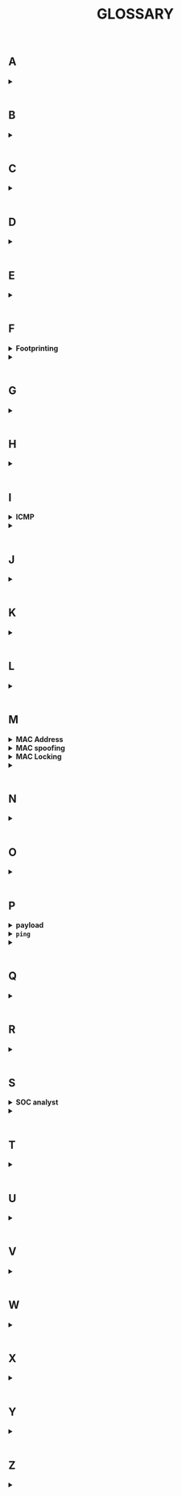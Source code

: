 <h1 align="center"><b>GLOSSARY</b></h1>

<br>

## A
<details>
<summary><b><a href=" "> </a></b></summary><br>


<br><p align="center">※※※※※※※※※※※※</p><br>
</details>



<br>

## B
<details>
<summary><b><a href=" "> </a></b></summary><br>


<br><p align="center">※※※※※※※※※※※※</p><br>
</details>



<br>

## C
<details>
<summary><b><a href=" "> </a></b></summary><br>


<br><p align="center">※※※※※※※※※※※※</p><br>
</details>



<br>

## D
<details>
<summary><b><a href=" "> </a></b></summary><br>


<br><p align="center">※※※※※※※※※※※※</p><br>
</details>



<br>

## E
<details>
<summary><b><a href=" "> </a></b></summary><br>


<br><p align="center">※※※※※※※※※※※※</p><br>
</details>



<br>

## F
<details>
<summary><b><a href=" "> </a>Footprinting</b></summary><br>

It's also called Information Gathering or reconnaissance: This involves gathering as much information as possible about the target system or network. This can include information about the network infrastructure, system configurations, and potential entry points for exploitation. Methods for footprinting include passive information gathering (e.g., searching online sources, social engineering) and active techniques (e.g., network scanning). ***Footprinting helps us in deciding the path we have to follow to execute a cyberattack.***

<br><p align="center">※※※※※※※※※※※※</p><br>

**Why is information gathering done?**

Imagine a scenario, where you went hunting in a forest.

How do we decide which weapon will we need and what preparations we have to do before actually searching for a hunt?

We look for footprints of animals that give us an idea which animal went from here and in which direction it went.

Based on these footprints, we decide our plan, if it is a tiger, we need to prepare in different ways, and if it's a deer, the plan will be different than that of the tiger.

Similarly, is the case of hacking, footprinting gives us an idea about the target.

We try to gather as much information about the target as possible.

Let us say, we want to hack a website, the footprinting will help us gather basic information about that website.

We will look for which technology that website uses. If it is a PHP Website, the plan will be different, while if it is an ASP website the approach will be different.

So, using footprint we can decide what tools will we need and what techniques can be used to hack the target.

If you do not perform footprinting, then we will end up firing bullets in the dark.

<br><p align="center">※※※※※※※※※※※※</p><br>
</details>

<details>
<summary><b><a href=" "> </a></b></summary><br>


<br><p align="center">※※※※※※※※※※※※</p><br>
</details>



<br>

## G
<details>
<summary><b><a href=" "> </a></b></summary><br>


<br><p align="center">※※※※※※※※※※※※</p><br>
</details>



<br>

## H
<details>
<summary><b><a href=" "> </a></b></summary><br>


<br><p align="center">※※※※※※※※※※※※</p><br>
</details>



<br>

## I
<details>
<summary><b><a href=" "> </a>ICMP</b></summary><br>

ICMP stands for ***Internet Control Message Protocol***. It is a network layer protocol that is used to send control messages and report errors between hosts and routers in an IP network. ICMP is an integral part of the Internet Protocol Suite (TCP/IP) and is used for various purposes, including:

1. **Error Reporting**: ICMP is used to report errors in packet delivery. For example, if a router receives an IP packet that it cannot forward, it will send an ICMP message back to the source indicating the nature of the problem.

2. **Diagnostic Tools**: ICMP is commonly used by diagnostic tools like `ping` and `traceroute`. `ping` uses ICMP echo requests and replies to test the reachability of a host and measure round-trip times, while `traceroute` uses ICMP time exceeded messages to map the route that packets take to reach a destination.

3. **Network Management**: ICMP messages are used by network administrators for various management tasks, such as discovering hosts on a network or checking the reachability of specific hosts.

ICMP messages are encapsulated within IP packets, and they do not carry any application data. Instead, they provide feedback about the network itself. ICMP messages are often used by network devices (such as routers) to communicate with each other and with hosts on the network to ensure efficient and error-free packet delivery.

<br><p align="center">※※※※※※※※※※※※</p><br>
</details>

<details>
<summary><b><a href=" "> </a></b></summary><br>


<br><p align="center">※※※※※※※※※※※※</p><br>
</details>



<br>

## J
<details>
<summary><b><a href=" "> </a></b></summary><br>


<br><p align="center">※※※※※※※※※※※※</p><br>
</details>



<br>

## K
<details>
<summary><b><a href=" "> </a></b></summary><br>


<br><p align="center">※※※※※※※※※※※※</p><br>
</details>



<br>

## L
<details>
<summary><b><a href=" "> </a></b></summary><br>


<br><p align="center">※※※※※※※※※※※※</p><br>
</details>



<br>

## M
<details>
<summary><b><a href=" "> </a>MAC Address</b></summary><br>

MAC Address stands for Media Access Control Address.
MAC Address ensures that the physical address of the computer is unique.

<br><p align="center">※※※※※※※※※※※※</p><br>
</details>

<details>
<summary><b><a href=" "> </a>MAC spoofing </b></summary><br>

**MAC Spoofing Overview:**

MAC spoofing is a technique used to change the Media Access Control (MAC) address of a network interface on a device. This allows a user to impersonate another device on a network and potentially carry out unauthorized actions.

<br><p align="center">※※※※※※※※※※※※</p><br>

**Importance in Network Hacking:**

MAC spoofing is significant in network hacking, particularly in attacks like Man-in-the-Middle, where an attacker intercepts communication between two parties.

<br><p align="center">※※※※※※※※※※※※</p><br>

**Steps to Change MAC Address:**

1. Disable the interface you want to change.
2. Change the MAC address.
3. Enable the interface.

***Remember:*** *Once we change the MAC address, it doesn't stay forever, once you restart the system, the original MAC automatically replaces the spoofed one*

<br><p align="center">※※※※※※※※※※※※</p><br>

**Command Line Instructions:**

To change the MAC address using the command line:

1) Disable the interface: `ifconfig etho down`<br>Here eth0 is the name of the interface we want to change the MAC for.<br>`down` is a parameter to the ifconfig command, indicating that the eth0 interface should be brought down or deactivated. When an interface is brought down, it effectively disables networking through that interface, meaning it will not be able to send or receive data until it is brought back up.
2) Change the MAC: `ifconfig etho hw ether 00:11:22:33:44:55`<br> Here 'hw' stands for hardware interface and '00:11:22:33:44:55' is the fake MAC that we have given to change the MAC. The Mac address will be changed to this given random address.
3) Enable the interface: `ifconfig etho up`
4) Now simply run the command `ifconfig` and check! The MAC address will be changed...

<br><p align="center">※※※※※※※※※※※※</p><br>

**Windows MAC Address Change:**

Technitium is a freeware utility to spoof the MAC address instantly. To change the MAC address on Windows using Technitium MAC Address Changer:

1. **Download and Install Technitium MAC Address Changer**:
   - If you haven't already, download and install Technitium MAC Address Changer from their official website (https://technitium.com/tmac/).

2. **Launch Technitium MAC Address Changer**:
   - Open the Technitium MAC Address Changer application on your Windows computer.

3. **Select Network Adapter**:
   - From the drop-down list of network adapters, select the adapter for which you want to change the MAC address.

4. **Change MAC Address**:
   - Click on the "Change" button to randomly generate a new MAC address or manually enter the MAC address you want to use. Note that the MAC address should be in the format xx-xx-xx-xx-xx-xx (where x is a hexadecimal digit).

5. **Apply Changes**:
   - Click on the "Change Now!" button to apply the new MAC address to the selected network adapter.

6. **Verify the Change**:
   - To verify that the MAC address has been changed, you can use the `ipconfig /all` command in Command Prompt or PowerShell and look for the "Physical Address" under the network adapter you modified. It should now display the new MAC address.

7. **Revert to Original MAC Address**:
   - If you want to revert to the original MAC address, simply select the network adapter again in Technitium MAC Address Changer, click on the "Restore Original" button, and then click "Change Now!" to apply the change.

8. **Verify the Reversion**:
   - Again, use the `ipconfig /all` command to verify that the MAC address has been reverted to its original value.

<br><p align="center">※※※※※※※※※※※※</p><br>

**Preventing MAC Spoofing:**

- MAC Locking: Lock a MAC address to a specific physical port on the switch to prevent its use on other ports.
- ARP Tables: Use static ARP tables in combination with routing tables to prevent spoofing.


<br><p align="center">※※※※※※※※※※※※</p><br>

**Real Life Facts**
- MAC Address is not an attack that will give you access to systems, but it will play a very important role in network hacking.
- MAC Spoofing is one of the important steps in Wifi Hacking.
- Heard of something called MITM (Man In The Middle) Attacks? MAC Spoofing plays a very important role there as well.
- You can change your MAC to the MAC of another system and pretend to be someone else. Thus you can sit in the middle of the network and intercept it.

<br><p align="center">※※※※※※※※※※※※</p><br>
</details>

<details>
<summary><b><a href=" "> </a>MAC Locking</b></summary><br>

Performing MAC locking involves configuring your network switch to bind a specific MAC address to a physical port, effectively preventing that MAC address from being used on any other port on the switch. Here's a general overview of how you might perform MAC locking on a managed switch:

1. **Access Switch Configuration:**
   - Connect to your network switch using a console cable or through a web-based management interface provided by the switch. You might need administrative credentials to access the switch configuration.

2. **Enter Configuration Mode:**
   - Once you have access to the switch, enter the configuration mode. This can vary depending on the switch model and its management interface. For example, on a Cisco switch, you might enter configuration mode by typing `configure terminal` in the command-line interface (CLI).

3. **Identify the Port and MAC Address:**
   - Identify the port on which you want to lock the MAC address and the MAC address you want to bind to that port. You might need to know the MAC address of the device you want to lock or have it connected to the port during this process.

4. **Configure MAC Locking:**
   - Use the appropriate command to configure MAC locking for the specific port. The command syntax can vary based on the switch's operating system and model. Here's a general example:
     ```
     interface <interface>
     switchport port-security
     switchport port-security mac-address <mac-address>
     switchport port-security violation restrict
     ```
     Replace `<interface>` with the actual interface identifier (e.g., `Ethernet0/1`), and `<mac-address>` with the MAC address you want to lock.

5. **Save Configuration:**
   - Once you have configured MAC locking for the port, save the configuration to make it persistent across reboots. The command to save the configuration varies by switch, but it might be something like `write memory` or `copy running-config startup-config`.

6. **Verify Configuration:**
   - Verify that the MAC locking configuration is applied correctly by checking the switch's configuration and the status of the port. You can use commands like `show running-config` or `show interfaces <interface>` to verify the settings.

7. **Testing:**
   - Test the MAC locking by attempting to connect a different device with a different MAC address to the locked port. The switch should prevent the new device from accessing the network through that port.

Keep in mind that the exact commands and procedures can vary depending on the switch manufacturer, model, and software version. It's important to consult the documentation specific to your switch for detailed instructions tailored to your environment.

<br><p align="center">※※※※※※※※※※※※</p><br>
</details>

<details>
<summary><b><a href=" "> </a></b></summary><br>


<br><p align="center">※※※※※※※※※※※※</p><br>
</details>




<br>

## N
<details>
<summary><b><a href=" "> </a></b></summary><br>


<br><p align="center">※※※※※※※※※※※※</p><br>
</details>



<br>

## O
<details>
<summary><b><a href=" "> </a></b></summary><br>


<br><p align="center">※※※※※※※※※※※※</p><br>
</details>



<br>

## P
<details>
<summary><b><a href=" "> </a>payload</b></summary><br>

A **payload** is a specific piece of code or software that is delivered to a target system as part of an exploit. The payload is designed to execute a certain action on the compromised system once the vulnerability is exploited.
<br><p align="center">※※※※※※※※※※※※</p><br>
</details>

<details>
<summary><b><a href=" "> </a><code>ping</code></b></summary><br>

The `ping` command is used to test the reachability of a host on an IP network. Here's how you can use it:

Basic usage:
```
ping [options] <hostname or IP address>
```

Replace `<hostname or IP address>` with the hostname or IP address of the target you want to ping.

Example:
```
ping google.com
```
This command will send ICMP echo requests to `google.com` and show you the round-trip time for each packet and whether the packets were received successfully.

Common options:
- `-c count`: Specifies the number of ICMP echo requests to send before stopping.
- `-i interval`: Specifies the interval between sending each ICMP echo request.
- `-w deadline`: Specifies a timeout, after which `ping` will stop sending ICMP echo requests.
- `-s packetsize`: Specifies the size of the ICMP echo request packets.

Example with options:
```
ping -c 5 -i 1 google.com
```
This command will send 5 ICMP echo requests to `google.com` with an interval of 1 second between each request.

Using `ping` with IP ranges:
If you want to ping a range of IP addresses, you can use a loop in a script, similar to the one in your original question.

For example, to ping a range of IP addresses from `192.168.1.1` to `192.168.1.254`, you could use a script like this:
```bash
#!/bin/bash

for ip in {1..254}; do
    ping -c 1 192.168.1.$ip | grep "64 bytes" &
done
```
Save this script to a file (e.g., `ping_range.sh`), make it executable with `chmod +x ping_range.sh`, and then run it with `./ping_range.sh`. This script will send a single ICMP echo request to each IP address in the range and print the results for each address that responds.

Remember that using `ping` to scan a large range of IP addresses can generate a lot of network traffic and may be considered intrusive or abusive by network administrators. Always make sure you have permission to perform such scans on a network.

<br><p align="center">※※※※※※※※※※※※</p><br>

The output of the `ping` command provides information about the status of the network connection between your computer and the target host (specified by its IP address or hostname).

Here's an example of a typical `ping` output:
```
PING google.com (216.58.200.110) 56(84) bytes of data.
64 bytes from 216.58.200.110: icmp_seq=1 ttl=55 time=13.2 ms
64 bytes from 216.58.200.110: icmp_seq=2 ttl=55 time=12.8 ms
64 bytes from 216.58.200.110: icmp_seq=3 ttl=55 time=12.8 ms
64 bytes from 216.58.200.110: icmp_seq=4 ttl=55 time=12.7 ms

--- google.com ping statistics ---
4 packets transmitted, 4 received, 0% packet loss, time 3001ms
rtt min/avg/max/mdev = 12.727/12.936/13.236/0.205 ms
```

In this example:
- The first line shows the target host (google.com) and its IP address (216.58.200.110).
- The following lines show the individual ping responses, each indicating the size of the response, the sequence number of the ICMP echo request, the TTL value, and the round-trip time.
- The summary at the end shows that 4 packets were transmitted and received without any loss. It also provides the minimum, average, maximum, and standard deviation of the round-trip times for the received packets.

<br><p align="center">※※※※※※※※※※※※</p><br>
</details>

<details>
<summary><b><a href=" "> </a></b></summary><br>


<br><p align="center">※※※※※※※※※※※※</p><br>
</details>



<br>

## Q
<details>
<summary><b><a href=" "> </a></b></summary><br>


<br><p align="center">※※※※※※※※※※※※</p><br>
</details>



<br>

## R
<details>
<summary><b><a href=" "> </a></b></summary><br>


<br><p align="center">※※※※※※※※※※※※</p><br>
</details>



<br>

## S
<details>
<summary><b><a href=" "> </a>SOC analyst</b></summary><br>

A Security Operations Center (SOC) analyst is a cybersecurity professional responsible for monitoring and analyzing an organization's security posture. Their primary role is to detect, analyze, and respond to security incidents and threats within an organization's IT infrastructure.
<br><p align="center">※※※※※※※※※※※※</p><br>
</details>

<details>
<summary><b><a href=" "> </a></b></summary><br>


<br><p align="center">※※※※※※※※※※※※</p><br>
</details>



<br>

## T
<details>
<summary><b><a href=" "> </a></b></summary><br>


<br><p align="center">※※※※※※※※※※※※</p><br>
</details>



<br>

## U
<details>
<summary><b><a href=" "> </a></b></summary><br>


<br><p align="center">※※※※※※※※※※※※</p><br>
</details>



<br>

## V
<details>
<summary><b><a href=" "> </a></b></summary><br>


<br><p align="center">※※※※※※※※※※※※</p><br>
</details>



<br>

## W
<details>
<summary><b><a href=" "> </a></b></summary><br>


<br><p align="center">※※※※※※※※※※※※</p><br>
</details>



<br>

## X
<details>
<summary><b><a href=" "> </a></b></summary><br>


<br><p align="center">※※※※※※※※※※※※</p><br>
</details>



<br>

## Y
<details>
<summary><b><a href=" "> </a></b></summary><br>


<br><p align="center">※※※※※※※※※※※※</p><br>
</details>



<br>

## Z
<details>
<summary><b><a href=" "> </a></b></summary><br>


<br><p align="center">※※※※※※※※※※※※</p><br>
</details>

